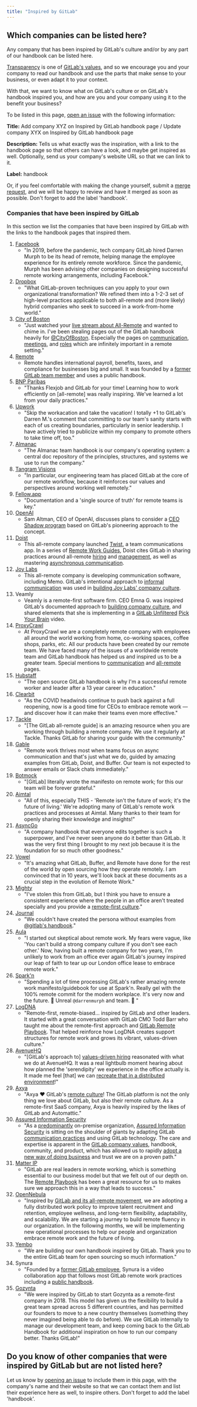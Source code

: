 ```yaml
---
title: "Inspired by GitLab"
---
```


## Which companies can be listed here?

Any company that has been inspired by GitLab's culture and/or by any part of our handbook can be listed here.

[Transparency](/handbook/values/#transparency) is one of [GitLab's values](/handbook/values/), and so we encourage you and your company to read our handbook and use the parts that make sense to your business, or even adapt it to your context.

With that, we want to know what on GitLab's culture or on GitLab's handbook inspired you, and how are you and your company using it to the benefit your business?

To be listed in this page, [open an issue](https://gitlab.com/gitlab-com/www-gitlab-com/issues) with the following information:

**Title:** Add company XYZ on Inspired by GitLab handbook page / Update company XYX on Inspired by GitLab handbook page

**Description:** Tells us what exactly was the inspiration, with a link to the handbook page so that others can have a look, and maybe get inspired as well. Optionally, send us your company's website URL so that we can link to it.

**Label:** handbook

Or, if you feel comfortable with making the change yourself, submit a [merge request](https://gitlab.com/gitlab-com/www-gitlab-com/merge_requests), and we will be happy to review and have it merged as soon as possible. Don't forget to add the label 'handbook'.

### Companies that have been inspired by GitLab

In this section we list the companies that have been inspired by GitLab with the links to the handbook pages that inspired them.

1. [Facebook](https://www.fastcompany.com/90573992/more-companies-are-hiring-a-director-of-remote-work)
   - "In 2019, before the pandemic, tech company GitLab hired Darren Murph to be its head of remote, helping manage the employee experience for its entirely remote workforce. Since the pandemic, Murph has been advising other companies on designing successful remote working arrangements, including Facebook."
1. [Dropbox](https://blog.dropbox.com/topics/work-culture/what-you-can--and-can-t--learn-from-gitlab-about-remote-work)
   - "What GitLab-proven techniques can you apply to your own organizational transformation? We refined them into a 1-2-3 set of high-level practices applicable to both all-remote and (more likely) hybrid companies who seek to succeed in a work-from-home world."
1. [City of Boston](https://twitter.com/TheJPHaus/status/1384540010775519232)
   - "Just watched your [live stream about All-Remote](https://youtu.be/q4h75yx_i4o?t=27) and wanted to chime in. I've been stealing pages out of the GitLab handbook heavily for [@CityOfBoston](https://twitter.com/CityOfBoston). Especially the pages on [communication](/handbook/company/culture/all-remote/effective-communication/), [meetings](/handbook/company/culture/all-remote/meetings/), and [roles](/handbook/company/culture/all-remote/hiring/) which are infinitely important in a remote setting."
1. [Remote](https://remotecom.notion.site/a3439c6ccaac4d5f8c7515c357345c11)
   - Remote handles international payroll, benefits, taxes, and compliance for businesses big and small. It was founded by a [former GitLab team member](https://www.linkedin.com/in/jobvo/) and uses a public handbook.
1. [BNP Paribas](https://www.linkedin.com/feed/update/urn:li:activity:6787407510333722624)
   - "Thanks Flexjob and GitLab for your time! Learning how to work efficiently on [all-remote] was really inspiring. We've learned a lot from your daily practices."
1. [Upwork](https://www.linkedin.com/posts/haydenlbrown_skip-the-workacation-and-take-the-vacation-activity-6787399956862001152-3-rN)
   - "Skip the workacation and take the vacation! I totally +1 to GitLab's Darren M.'s comment that committing to our team's sanity starts with each of us creating boundaries, particularly in senior leadership. I have actively tried to publicize within my company to promote others to take time off, too."
1. [Almanac](https://almanac.io/docs/almanac-handbook-5yyZ5TgtZJeCvH5B5WhHU5dwXezgEi6O)
   - "The Almanac team handbook is our company's operating system: a central doc repository of the principles, structures, and systems we use to run the company."
1. [Tangram Visions](https://medium.com/tangram-visions/making-remote-work-work-with-gitlab-ffab5b0b6697)
   - "In particular, our engineering team has placed GitLab at the core of our remote workflow, because it reinforces our values and perspectives around working well remotely."
1. [Fellow.app](https://fellow.app/lp/digitalbydefault/)
   - "Documentation and a 'single source of truth' for remote teams is key."
1. [OpenAI](https://www.youtube.com/watch?v=ExG8_bnIAMI)
   - Sam Altman, CEO of OpenAI, discusses plans to consider a [CEO Shadow program](/handbook/ceo/shadow/) based on GitLab's pioneering approach to the concept.
1. [Doist](https://doist.com/)
   - This all-remote company launched [Twist](https://twist.com/), a team communications app. In a series of [Remote Work Guides](https://twist.com/remote-work-guides), Doist cites GitLab in sharing practices around all-remote [hiring](https://twist.com/remote-work-guides/remote-company-setup) and [management](https://twist.com/remote-work-guides/remote-management), as well as mastering [asynchronous communication](https://twist.com/remote-work-guides/remote-team-communication).
1. [Joy Labs](https://joylabs.com/)
   - This all-remote company is developing communication software, including Memo. GitLab's intentional approach to [informal communication](/handbook/company/culture/all-remote/informal-communication/) was used in [building Joy Labs' company culture](https://www.linkedin.com/posts/joylabs_informal-communication-activity-6599648936762445824-Jd-6/).
1. Veamly
   - Veamly is a remote-first software firm. CEO Emna G. was inspired GitLab's documented approach to [building company culture](/handbook/company/culture/all-remote/building-culture/), and shared elements that she is implementing in a [GitLab Unfiltered](https://www.youtube.com/channel/UCMtZ0sc1HHNtGGWZFDRTh5A) [Pick Your Brain](/handbook/company/culture/all-remote/pick-your-brain/) video.
1. [ProxyCrawl](https://crawlbase.com/)
   - At ProxyCrawl we are a completely remote company with employees all around the world working from home, co-working spaces, coffee shops, parks, etc. All our products have been created by our remote team. We have faced many of the issues of a worldwide remote team and GitLab handbook has helped us and inspired us to be a greater team. Special mentions to [communication](/handbook/communication/) and [all-remote](/handbook/company/culture/all-remote/guide/) pages.
1. [Hubstaff](https://twitter.com/TSell89/status/1329372153595117568)
   - "The open source GitLab handbook is why I'm a successful remote worker and leader after a 13 year career in education."
1. [Clearbit](https://clearbit.com/blog/gitlabs-strategies-remote-first)
   - "As the COVID headwinds continue to push back against a full reopening, now is a good time for CEOs to embrace remote work — and discover how it can make their teams even more effective."
1. [Tackle](https://twitter.com/johnjahnke/status/1235183028785360897)
   - "[The GitLab all-remote guide] is an amazing resource when you are working through building a remote company. We use it regularly at Tackle. Thanks GitLab for sharing your guide with the community."
1. [Gable](https://twitter.com/liza_mash/status/1366906945031049216)
   - "Remote work thrives most when teams focus on async communication and that's just what we do, guided by amazing examples from GitLab, Doist, and Buffer. Our team is not expected to answer emails or Slack chats immediately."
1. [Botmock](https://twitter.com/ElleForLanguage/status/1360356999897239553)
   - "[GitLab] literally wrote the manifesto on remote work; for this our team will be forever grateful."
1. [Aimtal](https://twitter.com/meshymind/status/1359527704467562501)
   - "All of this, especially THIS - 'Remote isn't the future of work; it's the future of living.' We're adopting many of GitLab's remote work practices and processes at Aimtal. Many thanks to their team for openly sharing their knowledge and insights!"
1. [AsyncGo](https://twitter.com/j4yav/status/1339812285473304597)
   - "A company handbook that everyone edits together is such a superpower, and I've never seen anyone do it better than GitLab. It was the very first thing I brought to my next job because it is the foundation for so much other goodness."
1. [Vowel](https://twitter.com/franciscoferri/status/1346054673686523905)
   - "It's amazing what GitLab, Buffer, and Remote have done for the rest of the world by open sourcing how they operate remotely. I am convinced that in 10 years, we'll look back at these documents as a crucial step in the evolution of Remote Work."
1. [Mighty](https://twitter.com/Suhail/status/1344662014937812994)
   - "I've stolen this from GitLab, but I think you have to ensure a consistent experience where the people in an office aren't treated specially and you provide a [remote-first culture](/handbook/company/culture/all-remote/meetings/#7-avoid-hybrid-calls)."
1. [Journal](https://twitter.com/SamDeBrule/status/1372615291889451010)
   - "We couldn't have created the persona without examples from [@gitlab's handbook](/handbook/product/personas/#parker-product-manager)."
1. [Aula](https://runekvist.substack.com/p/the-remote-work-bible)
   - "I started out skeptical about remote work. My fears were vague, like 'You can't build a strong company culture if you don't see each other.' Now, having built a remote company for two years, I'm unlikely to work from an office ever again GitLab's journey inspired our leap of faith to tear up our London office lease to embrace remote work."
1. [Spark'n](https://twitter.com/Snakecharmer/status/1381059849807556609)
   - "Spending a lot of time processing GitLab's rather amazing remote work manifesto/guidebook for use at Spark'n. Really gel with the 100% remote commit for the modern workplace. It's very now and the future. 💯 Unreal `@darrenmurph` and team. 🙌 "
1. [LogDNA](https://twitter.com/davesteer/status/1382411551718580228)
   - "Remote-first, remote-biased... inspired by GitLab and other leaders. It started with a great conversation with GitLab CMO Todd Barr who taught me about the remote-first approach and [GitLab Remote Playbook](https://allremote.info/). That helped reinforce how LogDNA creates support structures for remote work and grows its vibrant, values-driven culture."
1. [AvenueHQ](https://www.linkedin.com/feed/update/urn:li:activity:6788490212684181505?commentUrn=urn%3Ali%3Acomment%3A%28activity%3A6788490212684181505%2C6788494019820318721%29&replyUrn=urn%3Ali%3Acomment%3A%28activity%3A6788490212684181505%2C6788494739487428608%29)
   - "[GitLab's approach to] [values-driven hiring](/handbook/values/#culture-fit-is-a-bad-excuse) reasonated with what we do at AvenueHQ. It was a real lightbulb moment hearing about how planned the 'serendipity' we experience in the office actually is. It made me feel [that] we can [recreate that in a distributed environment](/handbook/company/culture/all-remote/informal-communication/)!"
1. [Axya](https://www.linkedin.com/posts/karimbesbes_remote-hiring-softwareengineer-activity-6811290725788004352-IVB3)
   - "Axya ❤️ GitLab's [remote culture](https://allremote.info/)! The GitLab platform is not the only thing we love about GitLab, but also their remote culture. As a remote-first SaaS company, Axya is heavily inspired by the likes of GitLab and Automattic."
1. [Assured Information Security](https://www.ainfosec.com/)
   - "As a [predominantly](https://www.ainfosec.com/we-are-in-this-together-ais-response-to-covid-19/) on-premise organization, [Assured Information Security](https://www.ainfosec.com/) is sitting on the shoulder of giants by adapting GitLab [communication practices](/handbook/communication/) and using GitLab technology. The care and expertise is apparent in the [GitLab company values](/handbook/values/), handbook, community, and product, which has allowed us to rapidly [adopt a new way of doing business](/handbook/company/culture/all-remote/hybrid-remote/) and trust we are on a proven path."
1. [Matter IP](https://matter-ip.com/)
   - "GitLab are real leaders in remote working, which is something essential to our business model but that we felt out of our depth on. The [Remote Playbook](https://allremote.info/) has been a great resource for us to makes sure we approach this in a way that leads to success."
1. [OpenNebula](https://opennebula.io/all-remote-manifesto-opennebula-systems-goes-fully-distributed/)
   - "Inspired by [GitLab and its all-remote movement](/handbook/company/culture/all-remote/), we are adopting a fully distributed work policy to improve talent recruitment and retention, employee wellness, and long-term flexibility, adaptability, and scalability. We are starting a journey to build remote fluency in our organization. In the following months, we will be implementing new operational processes to help our people and organization embrace remote work and the future of living.
1. [Yembo](https://twitter.com/siddharthm83/status/1446125572036304908)
   - "We are building our own handbook inspired by GitLab. Thank you to the entire GitLab team for open sourcing so much information."
1. Synura
   - "Founded by a [former GitLab employee](https://twitter.com/j4yav), Synura is a video collaboration app that follows most GitLab remote work practices including a [public handbook](https://web.archive.org/web/20220809084853/https://www.synura.com/handbook/).
1. [Gozynta](https://www.gozynta.com)
   - "We were inspired by GitLab to start Gozynta as a remote-first company in 2018.  This model has given us the flexibility to build a great team spread across 5 different countries, and has permitted our founders to move to a new country themselves (something they never imagined being able to do before).  We use GitLab internally to manage our development team, and keep coming back to the GitLab Handbook for additional inspiration on how to run our company better.  Thanks GitLab!"

## Do you know of other companies that were inspired by GitLab but are not listed here?

Let us know by [opening an issue](https://gitlab.com/gitlab-com/www-gitlab-com/issues) to include them in this page, with the company's name and their website so that we can contact them and list their experience here as well, to inspire others. Don't forget to add the label 'handbook'.
